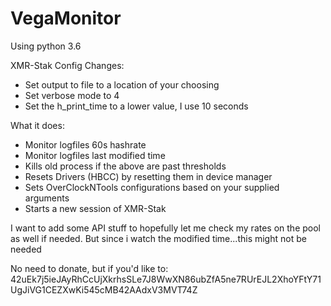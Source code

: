 VegaMonitor                                                                                                                                      
=================================================================================================================================
							
							
Using python 3.6
							
XMR-Stak Config Changes:
- Set output to file to a location of your choosing
- Set verbose mode to 4
- Set the h_print_time to a lower value, I use 10 seconds

What it does:
- Monitor logfiles 60s hashrate
- Monitor logfiles last modified time
- Kills old process if the above are past thresholds
- Resets Drivers (HBCC) by resetting them in device manager
- Sets OverClockNTools configurations based on your supplied arguments
- Starts a new session of XMR-Stak

I want to add some API stuff to hopefully let me check my rates on the pool as well if needed. But since i watch the modified time...this might not be needed


No need to donate, but if you'd like to:
42uEk7j5ieJAyRhCcUjXkrhsSLe7J8WwXN86ubZfA5ne7RUrEJL2XhoYFtY71UgJiVG1CEZXwKi545cMB42AAdxV3MVT74Z